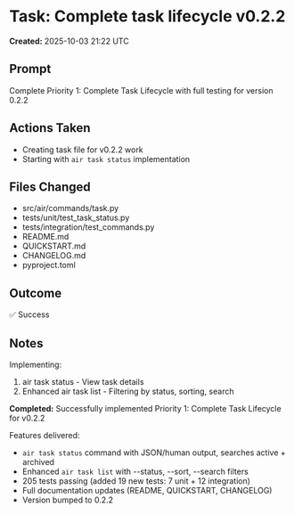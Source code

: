 # Task: Complete task lifecycle v0.2.2

**Created:** 2025-10-03 21:22 UTC

## Prompt

Complete Priority 1: Complete Task Lifecycle with full testing for version 0.2.2

## Actions Taken

- Creating task file for v0.2.2 work
- Starting with `air task status` implementation

## Files Changed

- src/air/commands/task.py
- tests/unit/test_task_status.py
- tests/integration/test_commands.py
- README.md
- QUICKSTART.md
- CHANGELOG.md
- pyproject.toml

## Outcome

✅ Success

## Notes

Implementing:
1. air task status - View task details
2. Enhanced air task list - Filtering by status, sorting, search

**Completed:** Successfully implemented Priority 1: Complete Task Lifecycle for v0.2.2

Features delivered:
- `air task status` command with JSON/human output, searches active + archived
- Enhanced `air task list` with --status, --sort, --search filters
- 205 tests passing (added 19 new tests: 7 unit + 12 integration)
- Full documentation updates (README, QUICKSTART, CHANGELOG)
- Version bumped to 0.2.2
